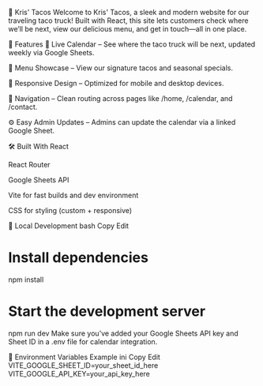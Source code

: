 🌮 Kris' Tacos
Welcome to Kris' Tacos, a sleek and modern website for our traveling taco truck! Built with React, this site lets customers check where we’ll be next, view our delicious menu, and get in touch—all in one place.

🚀 Features
📍 Live Calendar – See where the taco truck will be next, updated weekly via Google Sheets.

🍴 Menu Showcase – View our signature tacos and seasonal specials.

📱 Responsive Design – Optimized for mobile and desktop devices.

🧭 Navigation – Clean routing across pages like /home, /calendar, and /contact.

⚙️ Easy Admin Updates – Admins can update the calendar via a linked Google Sheet.

🛠️ Built With
React

React Router

Google Sheets API

Vite for fast builds and dev environment

CSS for styling (custom + responsive)


🧪 Local Development
bash
Copy
Edit
# Install dependencies
npm install

# Start the development server
npm run dev
Make sure you’ve added your Google Sheets API key and Sheet ID in a .env file for calendar integration.

🔐 Environment Variables Example
ini
Copy
Edit
VITE_GOOGLE_SHEET_ID=your_sheet_id_here
VITE_GOOGLE_API_KEY=your_api_key_here









